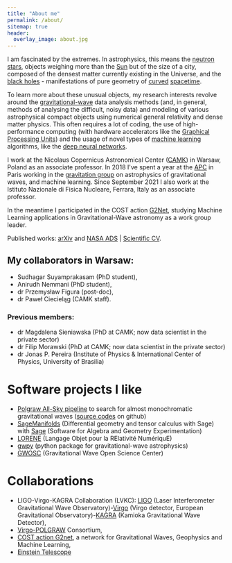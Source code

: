 ```yaml
---
title: "About me"
permalink: /about/
sitemap: true
header:
  overlay_image: about.jpg
---
```


I am fascinated by the extremes. In astrophysics, this means the [neutron stars](https://en.wikipedia.org/wiki/Neutron_star), objects weighing more than the [Sun](https://www.google.co.uk/#q=mass%20of%20the%20sun&rct=j) but of the size of a city, composed of the densest matter currently existing in the Universe, and the [black holes](https://en.wikipedia.org/wiki/Black_hole) - manifestations of pure geometry of [curved](https://en.wikipedia.org/wiki/General_relativity) [spacetime](https://en.wikipedia.org/wiki/Spacetime).

To learn more about these unusual objects, my research interests revolve around the [gravitational-wave](https://en.wikipedia.org/wiki/Gravitational_wave) data analysis methods (and, in general, methods of analysing the difficult, noisy data) and modeling of various astrophysical compact objects using numerical general relativity and dense matter physics. This often requires a lot of coding, the use of high-performance computing (with hardware accelerators like the [Graphical Processing Units](https://en.wikipedia.org/wiki/Graphics_processing_unit)) and the usage of novel types of [machine learning](https://en.wikipedia.org/wiki/Machine_learning) algorithms, like the [deep neural networks](https://en.wikipedia.org/wiki/Machine_learning).  

I work at the Nicolaus Copernicus Astronomical Center (<a target="_blank" href="http://www.camk.edu.pl/">CAMK</a>) in Warsaw, Poland as an associate professor. In 2018 I've spent a year at the [APC](http://www.apc.univ-paris7.fr/APC_CS/) in Paris working in the [gravitation group](http://www.apc.univ-paris7.fr/APC_CS/en/gravitation-0) on astrophysics of gravitational waves, and machine learning. Since September 2021 I also work at the Istituto Nazionale di Fisica Nucleare, Ferrara, Italy as an associate professor. 

In the meantime I participated in the COST action [G2Net](https://www.g2net.eu), studying Machine Learning applications in Gravitational-Wave astronomy as a work group leader. 

Published works: 
<a href="https://arxiv.org/search/?searchtype=author&query=Bejger&abstracts=show&size=200&order=-announced_date_first">arXiv</a> and <a href='https://ui.adsabs.harvard.edu/search/p_=0&q=%20author%3A"Bejger%2C%20M"&sort=date%20desc%2C%20bibcode%20desc'>NASA ADS</a> | <a target="_blank" href="http://users.camk.edu.pl/bejger/mbejger_cv.pdf">Scientific CV</a>.
 

## My collaborators in Warsaw: 

* Sudhagar Suyamprakasam (PhD student),
* Anirudh Nemmani (PhD student),
* dr Przemysław Figura (post-doc),
* dr Paweł Ciecieląg (CAMK staff).

### Previous members: 

* dr Magdalena Sieniawska (PhD at CAMK; now data scientist in the private sector) 
* dr Filip Morawski (PhD at CAMK; now data scientist in the private sector) 
* dr Jonas P. Pereira (Institute of Physics & International Center of Physics, University of Brasilia) 

# Software projects I like 
                
* <a href="http://mbejger.github.io/polgraw-allsky/">Polgraw All-Sky pipeline</a> to search for almost monochromatic gravitational waves (<a href="https://github.com/mbejger/polgraw-allsky">source codes</a> on github)
* <a href="http://sagemanifolds.obspm.fr">SageManifolds</a> (Differential geometry and tensor calculus with Sage) with <a href="http://www.sagemath.org">Sage</a> (Software for Algebra and Geometry Experimentation)
* <a href="http://www.lorene.obspm.fr">LORENE</a> (Langage Objet pour la RElativité NumériquE)
* <a href="https://gwpy.github.io">gwpy</a> (python package for gravitational-wave astrophysics)
* <a href="https://www.gw-openscience.org/about">GWOSC</a> (Gravitational Wave Open Science Center)

# Collaborations

* LIGO-Virgo-KAGRA Collaboration (LVKC): <a href="http://www.ligo.caltech.edu">LIGO</a> (Laser Interferometer Gravitational Wave Observatory)-<a href="http://virgo-gw.eu">Virgo</a> (Virgo detector, European Gravitational Observatory)-<a href="http://gwcenter.icrr.u-tokyo.ac.jp/en/">KAGRA</a> (Kamioka Gravitational Wave Detector), 
* <a href="http://polgraw.camk.edu.pl">Virgo-POLGRAW</a> Consortium,
* <a href="g2net.eu">COST action G2net</a>, a network for Gravitational Waves, Geophysics and Machine Learning, 
* <a href="https://www.einstein-telescope.it/en/home-en">Einstein Telescope</a> 
